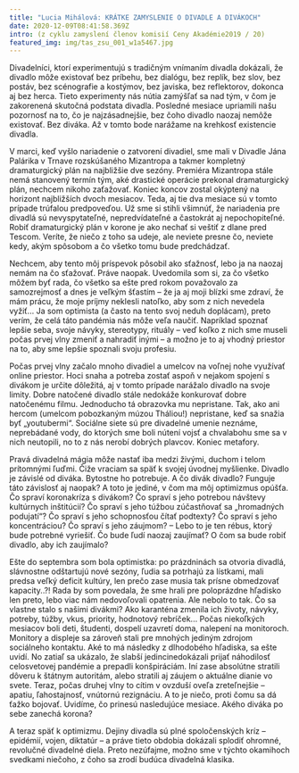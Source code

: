 ```yaml
---
title: "Lucia Mihálová: KRÁTKE ZAMYSLENIE O DIVADLE A DIVÁKOCH"
date: 2020-12-09T08:41:58.369Z
intro: (z cyklu zamyslení členov komisií Ceny Akadémie2019 / 20)
featured_img: img/tas_zsu_001_w1a5467.jpg
---
```

Divadelníci, ktorí experimentujú s tradičným vnímaním divadla dokázali, že divadlo môže existovať bez príbehu, bez dialógu, bez replík, bez slov, bez postáv, bez scénografie a kostýmov, bez javiska, bez reflektorov, dokonca aj bez herca. Tieto experimenty nás nútia zamýšľať sa nad tým, v čom je zakorenená skutočná podstata divadla. Posledné mesiace upriamili našu pozornosť na to, čo je najzásadnejšie, bez čoho divadlo naozaj nemôže existovať. Bez diváka. Až v tomto bode narážame
na krehkosť existencie divadla.

V marci, keď vyšlo nariadenie o zatvorení divadiel, sme mali v Divadle Jána Palárika v Trnave rozskúšaného Mizantropa a takmer kompletný dramaturgický plán na najbližšie dve sezóny. Premiéra Mizantropa stále nemá stanovený termín tým, aké drastické operácie prekonal dramaturgický plán, nechcem nikoho zaťažovať. Koniec koncov zostal okýptený na horizont najbližších dvoch mesiacov.
Teda, aj tie dva mesiace sú v tomto prípade trúfalou predpoveďou. Už sme si stihli všimnúť, že nariadenia pre divadlá sú nevyspytateľné, nepredvídateľné a častokrát aj nepochopiteľné. Robiť dramaturgický plán v korone je ako nechať si veštiť z dlane pred Tescom. Veríte, že niečo z toho sa udeje, ale neviete presne čo, neviete kedy, akým spôsobom a čo všetko tomu bude predchádzať.

Nechcem, aby tento môj príspevok pôsobil ako sťažnosť, lebo ja na naozaj nemám na čo sťažovať. Práve naopak. Uvedomila som si, za čo všetko môžem byť rada, čo všetko sa ešte pred rokom považovalo za samozrejmosť a dnes je veľkým šťastím – že ja aj moji blízki sme zdraví, že mám prácu, že moje príjmy neklesli natoľko, aby som z nich nevedela vyžiť... Ja som optimista (a často na tento svoj neduh doplácam), preto verím, že celá táto pandémia nás môže veľa naučiť. Napríklad
spoznať lepšie seba, svoje návyky, stereotypy, rituály – veď koľko z nich sme museli počas prvej vlny zmeniť a nahradiť inými – a možno je to aj vhodný priestor na to, aby sme lepšie spoznali svoju profesiu.

Počas prvej vlny začalo mnoho divadiel a umelcov na voľnej nohe využívať online priestor. Hoci snaha a potreba zostať aspoň v nejakom spojení s divákom je určite dôležitá, aj v tomto prípade narážalo divadlo na svoje limity. Dobre natočené divadlo stále nedokáže konkurovať dobre natočenému filmu. Jednoducho tá obrazovka mu nepristane. Tak, ako ani hercom (umelcom pobozkaným múzou Tháliou!) nepristane, keď sa snažia byť „youtubermi“. Sociálne siete sú pre
divadelné umenie neznáme, neprebádané vody, do ktorých sme boli nútení vojsť a chvalabohu sme sa v nich neutopili, no to z nás nerobí dobrých plavcov. Koniec metafory.

Pravá divadelná mágia môže nastať iba medzi živými, duchom i telom prítomnými ľuďmi. Čiže vraciam sa späť k svojej úvodnej myšlienke. Divadlo je závislé od diváka. Bytostne ho potrebuje. A čo divák divadlo? Funguje táto závislosť aj naopak? A toto je jediné, v čom ma môj optimizmus opúšťa. 
Čo spraví koronakríza s divákom? Čo spraví s jeho potrebou návštevy kultúrnych inštitúcií? Čo spraví s jeho túžbou zúčastňovať sa „hromadných podujatí“? Čo spraví s jeho schopnosťou čítať podtexty?
Čo spraví s jeho koncentráciou? Čo spraví s jeho záujmom? – Lebo to je ten rébus, ktorý bude potrebné vyriešiť. Čo bude ľudí naozaj zaujímať? O čom sa bude robiť divadlo, aby ich zaujímalo?

Ešte do septembra som bola optimistka: po prázdninách sa otvoria divadlá, slávnostne odštartujú nové sezóny, ľudia sa potrhajú za lístkami, mali predsa veľký deficit kultúry, len prečo zase musia tak prísne obmedzovať kapacity..?! Rada by som povedala, že sme hrali pre poloprázdne hľadisko len preto, lebo viac nám nedovoľovali opatrenia. Ale nebolo to tak. Čo sa vlastne stalo s našimi divákmi? Ako karanténa zmenila ich životy, návyky, potreby, túžby, vkus, priority, hodnotový
rebríček... Počas niekoľkých mesiacov boli deti, študenti, dospelí uzavretí doma, nalepení na monitoroch. Monitory a displeje sa zároveň stali pre mnohých jediným zdrojom sociálneho kontaktu.
Aké to má následky z dlhodobého hľadiska, sa ešte uvidí. No zatiaľ sa ukázalo, že slabší jedincinedokázali prijať náhodilosť celosvetovej pandémie a prepadli konšpiráciám. Iní zase absolútne stratili dôveru k štátnym autoritám, alebo stratili aj záujem o aktuálne dianie vo svete. Teraz, počas druhej vlny to cítim v ovzduší oveľa zreteľnejšie – apatiu, ľahostajnosť, vnútornú rezignáciu. A to je niečo, proti čomu sa dá ťažko bojovať. Uvidíme, čo prinesú nasledujúce mesiace. Akého diváka po
sebe zanechá korona?

A teraz späť k optimizmu. Dejiny divadla sú plné spoločenských kríz – epidémií, vojen, diktatúr – a práve tieto obdobia dokázali splodiť ohromné, revolučné divadelné diela. Preto nezúfajme, možno sme v týchto okamihoch svedkami niečoho, z čoho sa zrodí budúca divadelná klasika.